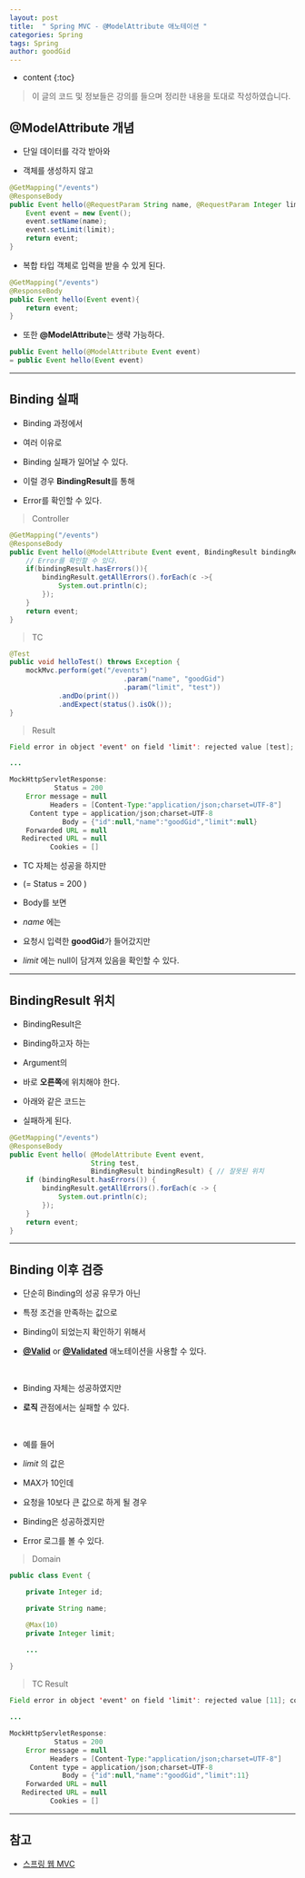 ```yaml
---
layout: post
title:  " Spring MVC - @ModelAttribute 애노테이션 "
categories: Spring
tags: Spring
author: goodGid
---
```

* content
{:toc}

> 이 글의 코드 및 정보들은 강의를 들으며 정리한 내용을 토대로 작성하였습니다.

## @ModelAttribute 개념

* 단일 데이터를 각각 받아와 

* 객체를 생성하지 않고

``` java
@GetMapping("/events")
@ResponseBody
public Event hello(@RequestParam String name, @RequestParam Integer limit){
    Event event = new Event();
    event.setName(name);
    event.setLimit(limit);
    return event;
}
```

* 복합 타입 객체로 입력을 받을 수 있게 된다.

``` java
@GetMapping("/events")
@ResponseBody
public Event hello(Event event){
    return event;
}
```

* 또한 **@ModelAttribute**는 생략 가능하다.

``` java
public Event hello(@ModelAttribute Event event)
= public Event hello(Event event)
```









---

## Binding 실패

* Binding 과정에서 

* 여러 이유로 

* Binding 실패가 일어날 수 있다.

* 이럴 경우 **BindingResult**를 통해

* Error를 확인할 수 있다.

> Controller

``` java
@GetMapping("/events")
@ResponseBody
public Event hello(@ModelAttribute Event event, BindingResult bindingResult){
    // Error를 확인할 수 있다.
    if(bindingResult.hasErrors()){
        bindingResult.getAllErrors().forEach(c ->{
            System.out.println(c);
        });
    }
    return event;
}
```

> TC

``` java
@Test
public void helloTest() throws Exception {
    mockMvc.perform(get("/events")
                            .param("name", "goodGid")
                            .param("limit", "test"))
            .andDo(print())
            .andExpect(status().isOk());
}
```

> Result

``` java
Field error in object 'event' on field 'limit': rejected value [test]; codes [typeMismatch.event.limit,typeMismatch.limit,typeMismatch.java.lang.Integer,typeMismatch]; arguments [org.springframework.context.support.DefaultMessageSourceResolvable: codes [event.limit,limit]; arguments []; default message [limit]]; default message [Failed to convert property value of type 'java.lang.String' to required type 'java.lang.Integer' for property 'limit'; nested exception is java.lang.NumberFormatException: For input string: "test"]

...

MockHttpServletResponse:
           Status = 200
    Error message = null
          Headers = [Content-Type:"application/json;charset=UTF-8"]
     Content type = application/json;charset=UTF-8
             Body = {"id":null,"name":"goodGid","limit":null}
    Forwarded URL = null
   Redirected URL = null
          Cookies = []
```

* TC 자체는 성공을 하지만

* (= Status = 200 )

* Body를 보면

* *name* 에는

* 요청시 입력한 **goodGid**가 들어갔지만

* *limit* 에는 null이 담겨져 있음을 확인할 수 있다.


---


## BindingResult 위치

* BindingResult은

* Binding하고자 하는 

* Argument의 

* 바로 **오른쪽**에 위치해야 한다.

* 아래와 같은 코드는 

* 실패하게 된다.

``` java
@GetMapping("/events")
@ResponseBody
public Event hello( @ModelAttribute Event event,
                    String test,
                    BindingResult bindingResult) { // 잘못된 위치
    if (bindingResult.hasErrors()) {
        bindingResult.getAllErrors().forEach(c -> {
            System.out.println(c);
        });
    }
    return event;
}
```

---

## Binding 이후 검증

* 단순히 Binding의 성공 유무가 아닌

* 특정 조건을 만족하는 값으로 

* Binding이 되었는지 확인하기 위해서

* **[@Valid]({{site.url}}/Spring-MVC-Valid-And-Validated/#valid)** or **[@Validated]({{site.url}}/Spring-MVC-Valid-And-Validated/#validated)** 애노테이션을 사용할 수 있다.

<br>

* Binding 자체는 성공하였지만

* **로직** 관점에서는 실패할 수 있다.

<br>

* 예를 들어 

* *limit* 의 값은 

* MAX가 10인데

* 요청을 10보다 큰 값으로 하게 될 경우

* Binding은 성공하겠지만

* Error 로그를 볼 수 있다.

> Domain

``` java
public class Event {

    private Integer id;

    private String name;

    @Max(10)
    private Integer limit;

    ...
    
}
```

> TC Result

``` java
Field error in object 'event' on field 'limit': rejected value [11]; codes [Max.event.limit,Max.limit,Max.java.lang.Integer,Max]; arguments [org.springframework.context.support.DefaultMessageSourceResolvable: codes [event.limit,limit]; arguments []; default message [limit],10]; default message [must be less than or equal to 10]

...

MockHttpServletResponse:
           Status = 200
    Error message = null
          Headers = [Content-Type:"application/json;charset=UTF-8"]
     Content type = application/json;charset=UTF-8
             Body = {"id":null,"name":"goodGid","limit":11}
    Forwarded URL = null
   Redirected URL = null
          Cookies = []
```

---

## 참고

* [스프링 웹 MVC](https://www.inflearn.com/course/%EC%9B%B9-mvc)

